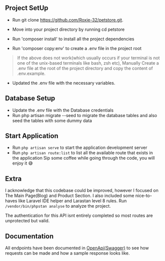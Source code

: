 ## Project SetUp

- Run git clone <https://github.com/Roxie-32/petstore.git>.

- Move into your project directory by running cd petstore

- Run 'composer install' to install all the project dependencies

- Run 'composer copy:env' to create a .env file in the project root

> If the above does not work(which usually occurs if your terminal is not one of the unix-based terminals like bash, zsh etc), Manually Create a .env file at the root of the project directory and copy the content of .env.example.

- Updated the .env file with the necessary variables.

## Database Setup

- Update the .env file with the Database credentials
- Run php artisan migrate --seed to migrate the database tables and also seed the tables with some dummy data

## Start Application

- Run `php artisan serve` to start the application development server
- Run `php artisan route:list` to list all the available route that exists in the application
Sip some coffee while going through the code, you will enjoy it 😅

## Extra

I acknowledge that this codebase could be improved, however I focused on The Main Page(Blog)  and Product Section. I also included some nice-to-haves like Laravel IDE helper and Larastan level 8 rules. Run `/vendor/bin/phpstan analyse` to analyze the project.

The authentication for this API isnt entirely completed so most routes are unprotected but valid.

## Documentation

All endpoints have been documented in [OpenApi(Swagger)](https://app.swaggerhub.com/apis-docs/FIZZYFLEXY397/PetShop/1.0) to see how requests can be made and how a sample response looks like.
